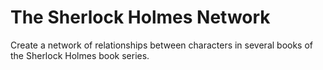 # The Sherlock Holmes Network
Create a network of relationships between characters in several books of the Sherlock Holmes book series. 
